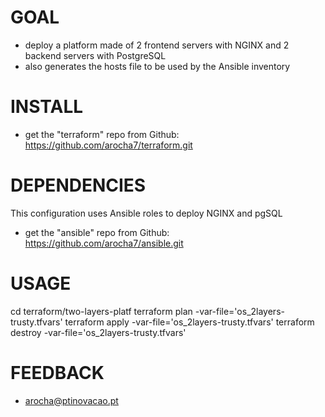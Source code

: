 GOAL
====

* deploy a platform made of 2 frontend servers with NGINX and 2 backend servers with PostgreSQL
* also generates the hosts file to be used by the Ansible inventory


INSTALL
=======

* get the "terraform" repo from Github: https://github.com/arocha7/terraform.git


DEPENDENCIES
============

This configuration uses Ansible roles to deploy NGINX and pgSQL

* get the "ansible" repo from Github: https://github.com/arocha7/ansible.git


USAGE
=====

cd terraform/two-layers-platf
terraform plan    -var-file='os_2layers-trusty.tfvars'
terraform apply   -var-file='os_2layers-trusty.tfvars'
terraform destroy -var-file='os_2layers-trusty.tfvars'


FEEDBACK
========

* arocha@ptinovacao.pt

